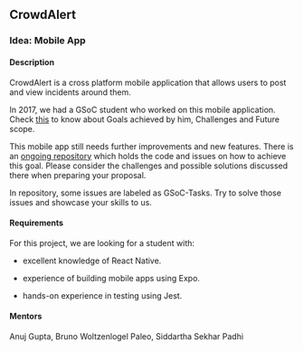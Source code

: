 ## CrowdAlert

### Idea: Mobile App

#### Description

CrowdAlert is a cross platform mobile application that allows users to post and view incidents around them.

In 2017, we had a GSoC student who worked on this mobile application. Check [this](https://gitlab.com/aossie/CrowdAlert/blob/master/doc/GSOC/2017/siddartha.md) to know about Goals achieved by him, Challenges and Future scope.

This mobile app still needs further improvements and new features. There is an [ongoing repository](https://gitlab.com/aossie/CrowdAlert) which holds the code and issues on how to achieve this goal. Please consider the challenges and possible solutions discussed there when preparing your proposal. 

In repository, some issues are labeled as GSoC-Tasks. Try to solve those issues and showcase your skills to us.

#### Requirements

For this project, we are looking for a student with:

- excellent knowledge of React Native.

- experience of building mobile apps using Expo.

- hands-on experience in testing using Jest.


#### Mentors

Anuj Gupta, Bruno Woltzenlogel Paleo, Siddartha Sekhar Padhi